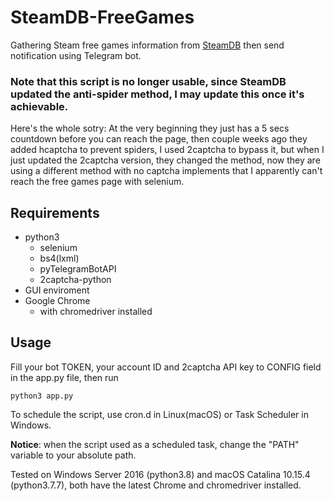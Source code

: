 # SteamDB-FreeGames

Gathering Steam free games information from [SteamDB](https://steamdb.info/upcoming/free/) then send notification using Telegram bot.

### Note that this script is no longer usable, since SteamDB updated the anti-spider method, I may update this once it's achievable.

Here's the whole sotry: At the very beginning they just has a 5 secs countdown  before you can reach the page, then couple weeks ago they added hcaptcha to prevent spiders, I used 2captcha to bypass it, but when I just updated the 2captcha version, they changed the method, now they are using a different method with no captcha implements that I apparently can't reach the free games page with selenium.

## Requirements

- python3
  - selenium
  - bs4(lxml)
  - pyTelegramBotAPI
  - 2captcha-python
- GUI enviroment
- Google Chrome
  - with chromedriver installed

## Usage

Fill your bot TOKEN, your account ID and 2captcha API key to CONFIG field in the app.py file, then run

```shell
python3 app.py
```

To schedule the script, use cron.d in Linux(macOS) or Task Scheduler in Windows.

**Notice**: when the script used as a scheduled task, change the "PATH" variable to your absolute path.

Tested on Windows Server 2016 (python3.8) and macOS Catalina 10.15.4 (python3.7.7), both have the latest Chrome and chromedriver installed.